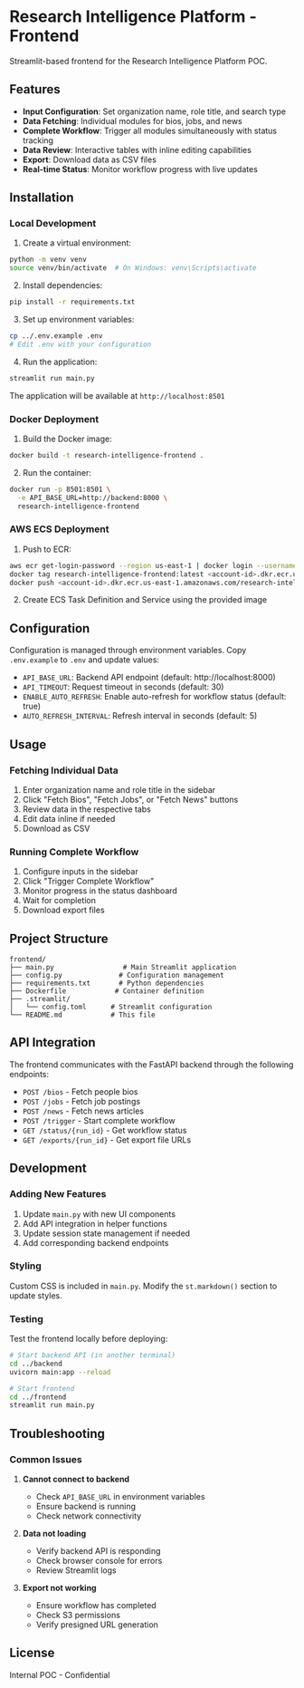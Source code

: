 # Research Intelligence Platform - Frontend

Streamlit-based frontend for the Research Intelligence Platform POC.

## Features

- **Input Configuration**: Set organization name, role title, and search type
- **Data Fetching**: Individual modules for bios, jobs, and news
- **Complete Workflow**: Trigger all modules simultaneously with status tracking
- **Data Review**: Interactive tables with inline editing capabilities
- **Export**: Download data as CSV files
- **Real-time Status**: Monitor workflow progress with live updates

## Installation

### Local Development

1. Create a virtual environment:
```bash
python -m venv venv
source venv/bin/activate  # On Windows: venv\Scripts\activate
```

2. Install dependencies:
```bash
pip install -r requirements.txt
```

3. Set up environment variables:
```bash
cp ../.env.example .env
# Edit .env with your configuration
```

4. Run the application:
```bash
streamlit run main.py
```

The application will be available at `http://localhost:8501`

### Docker Deployment

1. Build the Docker image:
```bash
docker build -t research-intelligence-frontend .
```

2. Run the container:
```bash
docker run -p 8501:8501 \
  -e API_BASE_URL=http://backend:8000 \
  research-intelligence-frontend
```

### AWS ECS Deployment

1. Push to ECR:
```bash
aws ecr get-login-password --region us-east-1 | docker login --username AWS --password-stdin <account-id>.dkr.ecr.us-east-1.amazonaws.com
docker tag research-intelligence-frontend:latest <account-id>.dkr.ecr.us-east-1.amazonaws.com/research-intelligence-frontend:latest
docker push <account-id>.dkr.ecr.us-east-1.amazonaws.com/research-intelligence-frontend:latest
```

2. Create ECS Task Definition and Service using the provided image

## Configuration

Configuration is managed through environment variables. Copy `.env.example` to `.env` and update values:

- `API_BASE_URL`: Backend API endpoint (default: http://localhost:8000)
- `API_TIMEOUT`: Request timeout in seconds (default: 30)
- `ENABLE_AUTO_REFRESH`: Enable auto-refresh for workflow status (default: true)
- `AUTO_REFRESH_INTERVAL`: Refresh interval in seconds (default: 5)

## Usage

### Fetching Individual Data

1. Enter organization name and role title in the sidebar
2. Click "Fetch Bios", "Fetch Jobs", or "Fetch News" buttons
3. Review data in the respective tabs
4. Edit data inline if needed
5. Download as CSV

### Running Complete Workflow

1. Configure inputs in the sidebar
2. Click "Trigger Complete Workflow"
3. Monitor progress in the status dashboard
4. Wait for completion
5. Download export files

## Project Structure

```
frontend/
├── main.py                 # Main Streamlit application
├── config.py              # Configuration management
├── requirements.txt       # Python dependencies
├── Dockerfile            # Container definition
├── .streamlit/
│   └── config.toml      # Streamlit configuration
└── README.md            # This file
```

## API Integration

The frontend communicates with the FastAPI backend through the following endpoints:

- `POST /bios` - Fetch people bios
- `POST /jobs` - Fetch job postings
- `POST /news` - Fetch news articles
- `POST /trigger` - Start complete workflow
- `GET /status/{run_id}` - Get workflow status
- `GET /exports/{run_id}` - Get export file URLs

## Development

### Adding New Features

1. Update `main.py` with new UI components
2. Add API integration in helper functions
3. Update session state management if needed
4. Add corresponding backend endpoints

### Styling

Custom CSS is included in `main.py`. Modify the `st.markdown()` section to update styles.

### Testing

Test the frontend locally before deploying:

```bash
# Start backend API (in another terminal)
cd ../backend
uvicorn main:app --reload

# Start frontend
cd ../frontend
streamlit run main.py
```

## Troubleshooting

### Common Issues

1. **Cannot connect to backend**
   - Check `API_BASE_URL` in environment variables
   - Ensure backend is running
   - Check network connectivity

2. **Data not loading**
   - Verify backend API is responding
   - Check browser console for errors
   - Review Streamlit logs

3. **Export not working**
   - Ensure workflow has completed
   - Check S3 permissions
   - Verify presigned URL generation

## License

Internal POC - Confidential
